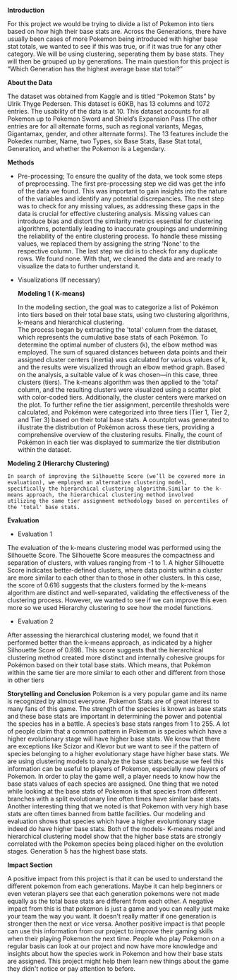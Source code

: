 **Introduction**

For this project we would be trying to divide a list of Pokemon into tiers based on how high their base stats are. Across the Generations, there have usually been cases of more Pokemon being introduced with higher base stat totals, we wanted to see if this was true, or if it was true for any other category. We will be using clustering, seperating them by base stats. They will then be grouped up by generations. The main question for this project is “Which Generation has the highest average base stat total?”  

**About the Data**

The dataset was obtained from Kaggle and is titled “Pokemon Stats” by Ulrik Thyge Pedersen. This dataset is 60KB, has 13 columns and 1072 entries. The usability of the data is at 10. This dataset accounts for all Pokemon up to Pokemon Sword and Shield’s Expansion Pass (The other entries are for all alternate forms, such as regional variants, Megas, Gigantamax, gender, and other alternate forms). The 13 features include the Pokedex number, Name, two Types, six Base Stats, Base Stat total, Generation, and whether the Pokemon is a Legendary. 

**Methods**

- Pre-processing; To ensure the quality of the data, we took some steps of preprocessing. The first pre-processing step we did was get 
  the info of the data we found. This was important to gain insights into the nature of the variables and identify any potential 
  discrepancies.
  The next step was to check for any missing values, as addressing these gaps in the data is crucial for effective clustering analysis. 
  Missing values can introduce bias and distort the similarity metrics essential for clustering algorithms, potentially leading to 
  inaccurate groupings and undermining the reliability of the entire clustering process. To handle these missing values, we replaced 
  them by assigning the string 'None' to the respective column.
  The last step we did is to check for any duplicate rows. We found none. With that, we cleaned the data and are ready to visualize the 
  data to further understand it.

- Visualizations (If necessary)
  
  **Modeling 1 ( K-means)**
  
    In the modeling section, the goal was to categorize a list of Pokémon into tiers based on their total base stats, using two 
    clustering algorithms, k-means and hierarchical clustering.  
    The process began by extracting the 'total' column from the dataset, which represents the cumulative base stats of each Pokémon. 
     To determine the optimal number of clusters (k), the elbow method was employed. The sum of squared distances between data points 
     and 
     their assigned cluster centers (inertia) was calculated for various values of k, and the results were visualized through an elbow 
      method graph. 
     Based on the analysis, a suitable value of k was chosen—in this case, three clusters (tiers). The k-means algorithm was then 
     applied to the 'total' column, and the resulting clusters were visualized using a scatter plot with color-coded tiers. 
    Additionally, the cluster centers were marked on the plot. To further refine the tier assignment, percentile thresholds were 
     calculated, and Pokémon were categorized into three tiers (Tier 1, Tier 2, and Tier 3) based on their total base stats. 
    A countplot was generated to illustrate the distribution of Pokémon across these tiers, providing a comprehensive overview of the 
     clustering results. 
    Finally, the count of Pokémon in each tier was displayed to summarize the tier distribution within the dataset.

**Modeling 2 (Hierarchy Clustering)**

    In search of improving the Silhouette Score (we’ll be covered more in evaluation), we employed an alternative clustering model, 
    specifically the hierarchical clustering algorithm.Similar to the k-means approach, the hierarchical clustering method involved 
    utilizing the same tier assignment methodology based on percentiles of the 'total' base stats.


**Evaluation**

- Evaluation 1
  
The evaluation of the k-means clustering model was performed using the Silhouette Score. The Silhouette Score measures the compactness and separation of clusters, with values ranging from -1 to 1. A higher Silhouette Score indicates better-defined clusters, where data points within a cluster are more similar to each other than to those in other clusters. In this case, the score of 0.616 suggests that the clusters formed by the k-means algorithm are distinct and well-separated, validating the effectiveness of the clustering process. However, we wanted to see if we can improve this even more so we used Hierarchy clustering to see how the model functions.

- Evaluation 2
  
After assessing the hierarchical clustering model, we found that it performed better than the k-means approach, as indicated by a higher Silhouette Score of 0.898. This score suggests that the hierarchical clustering method created more distinct and internally cohesive groups for Pokémon based on their total base stats. Which means, that Pokémon within the same tier are more similar to each other and different from those in other tiers


**Storytelling and Conclusion**
  Pokemon is a very popular game and its name is recognized by almost everyone. Pokemon Stats are of great interest to many fans of this game. The strength of the species is known as base stats and these base stats are important  in determining the power and potential the species has in a battle. A species’s base stats ranges from 1 to 255. A lot of people claim that a common pattern in Pokemon is species which have a higher evolutionary stage will have higher base stats. We know that there are exceptions like Scizor and Klevor but we want to see if the pattern of species belonging to a higher evolutionary stage have higher base stats. We are using clustering models to analyze the base stats because we feel this information can be useful to players of Pokemon, especially new players of Pokemon. In order to play the game well, a player needs to know how the base stats values of each species are assigned.
One thing that we noted while looking at the base stats of Pokemon is that species from different branches with a split evolutionary line often times have similar base stats. Another interesting thing that we noted is that Pokemon with very high base stats are often times  banned from battle facilities. Our modeling and evaluation shows that species which have a higher evoluntionary stage indeed do have higher base stats. Both of the models- K-means model and hierarchical clustering model show that the higher base stats are strongly correlated with the Pokemon species being placed higher on the evolution stages. Generation 5 has the highest base stats.

**Impact Section**

  A positive impact from this project is that it can be used to understand the different pokemon from each generations. Maybe it can help beginners or even veteran players see that each generation pokemons were not made equally as the total base stats are different from each other. A negative impact from this is that pokemon is just a game and you can really just make your team the way you want. It doesn't really matter if one generation is stronger then the next or vice versa. Another positive impact is that people can use this information from our project to improve their gaming skills when their playing Pokemon the next time. People who play Pokemon on a regular basis can look at our project and now have more knowledge and insights about how the species work in Pokemon and how their base stats are assigned. This project might help them learn new things about the game they didn't notice or pay attention to before. 
